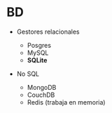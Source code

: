 # BD

*   Gestores relacionales

    *   Posgres
    *   MySQL
    *   **SQLite**

*   No SQL

    *   MongoDB
    *   CouchDB
    *   Redis (trabaja en memoria)
